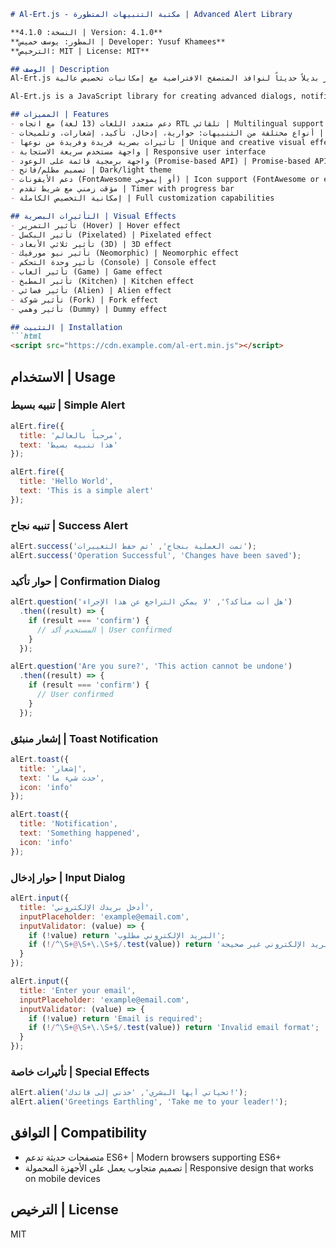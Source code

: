 

```markdown
# Al-Ert.js - مكتبة التنبيهات المتطورة | Advanced Alert Library

**النسخة: 4.1.0 | Version: 4.1.0**  
**المطور: يوسف خميس | Developer: Yusuf Khamees**  
**الترخيص: MIT | License: MIT**

## الوصف | Description
Al-Ert.js هي مكتبة جافاسكريبت لإنشاء نوافذ حوارية متقدمة، إشعارات، وتلميحات مع دعم متعدد اللغات. توفر بديلاً حديثاً لنوافذ المتصفح الافتراضية مع إمكانيات تخصيص عالية.

Al-Ert.js is a JavaScript library for creating advanced dialogs, notifications, and tooltips with multilingual support. It provides a modern alternative to browser's default dialogs with high customization capabilities.

## المميزات | Features
- دعم متعدد اللغات (13 لغة) مع اتجاه RTL تلقائي | Multilingual support (13 languages) with automatic RTL detection
- أنواع مختلفة من التنبيهات: حوارية، إدخال، تأكيد، إشعارات، وتلميحات | Different alert types: dialog, input, confirmation, toast, and tooltip
- تأثيرات بصرية فريدة وفريدة من نوعها | Unique and creative visual effects
- واجهة مستخدم سريعة الاستجابة | Responsive user interface
- واجهة برمجية قائمة على الوعود (Promise-based API) | Promise-based API
- تصميم مظلم/فاتح | Dark/light theme
- دعم الأيقونات (FontAwesome أو إيموجي) | Icon support (FontAwesome or emoji)
- مؤقت زمني مع شريط تقدم | Timer with progress bar
- إمكانية التخصيص الكاملة | Full customization capabilities

## التأثيرات البصرية | Visual Effects
- تأثير التمرير (Hover) | Hover effect
- تأثير البكسل (Pixelated) | Pixelated effect
- تأثير ثلاثي الأبعاد (3D) | 3D effect
- تأثير نيو مورفيك (Neomorphic) | Neomorphic effect
- تأثير وحدة التحكم (Console) | Console effect
- تأثير ألعاب (Game) | Game effect
- تأثير المطبخ (Kitchen) | Kitchen effect
- تأثير فضائي (Alien) | Alien effect
- تأثير شوكة (Fork) | Fork effect
- تأثير وهمي (Dummy) | Dummy effect

## التثبيت | Installation
```html
<script src="https://cdn.example.com/al-ert.min.js"></script>
```

## الاستخدام | Usage
### تنبيه بسيط | Simple Alert
```javascript
alErt.fire({
  title: 'مرحباً بالعالم',
  text: 'هذا تنبيه بسيط'
});

alErt.fire({
  title: 'Hello World',
  text: 'This is a simple alert'
});
```

### تنبيه نجاح | Success Alert
```javascript
alErt.success('تمت العملية بنجاح', 'تم حفظ التغييرات');
alErt.success('Operation Successful', 'Changes have been saved');
```

### حوار تأكيد | Confirmation Dialog
```javascript
alErt.question('هل أنت متأكد؟', 'لا يمكن التراجع عن هذا الإجراء')
  .then((result) => {
    if (result === 'confirm') {
      // المستخدم أكد | User confirmed
    }
  });

alErt.question('Are you sure?', 'This action cannot be undone')
  .then((result) => {
    if (result === 'confirm') {
      // User confirmed
    }
  });
```

### إشعار منبثق | Toast Notification
```javascript
alErt.toast({
  title: 'إشعار',
  text: 'حدث شيء ما',
  icon: 'info'
});

alErt.toast({
  title: 'Notification',
  text: 'Something happened',
  icon: 'info'
});
```

### حوار إدخال | Input Dialog
```javascript
alErt.input({
  title: 'أدخل بريدك الإلكتروني',
  inputPlaceholder: 'example@email.com',
  inputValidator: (value) => {
    if (!value) return 'البريد الإلكتروني مطلوب';
    if (!/^\S+@\S+\.\S+$/.test(value)) return 'صيغة البريد الإلكتروني غير صحيحة';
  }
});

alErt.input({
  title: 'Enter your email',
  inputPlaceholder: 'example@email.com',
  inputValidator: (value) => {
    if (!value) return 'Email is required';
    if (!/^\S+@\S+\.\S+$/.test(value)) return 'Invalid email format';
  }
});
```

### تأثيرات خاصة | Special Effects
```javascript
alErt.alien('تحياتي أيها البشري', 'خذني إلى قائدك!');
alErt.alien('Greetings Earthling', 'Take me to your leader!');
```

## التوافق | Compatibility
- متصفحات حديثة تدعم ES6+ | Modern browsers supporting ES6+
- تصميم متجاوب يعمل على الأجهزة المحمولة | Responsive design that works on mobile devices

## الترخيص | License
MIT
```
